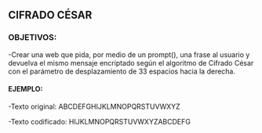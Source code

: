 ## CIFRADO CÉSAR

### OBJETIVOS:

-Crear una web que pida, por medio de un prompt(), una frase al usuario y devuelva el mismo mensaje encriptado según el algoritmo de Cifrado César con el parámetro de desplazamiento de 33 espacios hacia la derecha.

#### EJEMPLO:

-Texto original: ABCDEFGHIJKLMNOPQRSTUVWXYZ

-Texto codificado: HIJKLMNOPQRSTUVWXYZABCDEFG
